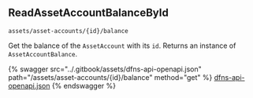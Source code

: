 
## ReadAssetAccountBalanceById
`assets/asset-accounts/{id}/balance`

Get the balance of the `AssetAccount` with its `id`. Returns an instance of `AssetAccountBalance`.

{% swagger src="../.gitbook/assets/dfns-api-openapi.json" path="/assets/asset-accounts/{id}/balance" method="get" %}
[dfns-api-openapi.json](../.gitbook/assets/dfns-api-openapi.json)
{% endswagger %}
